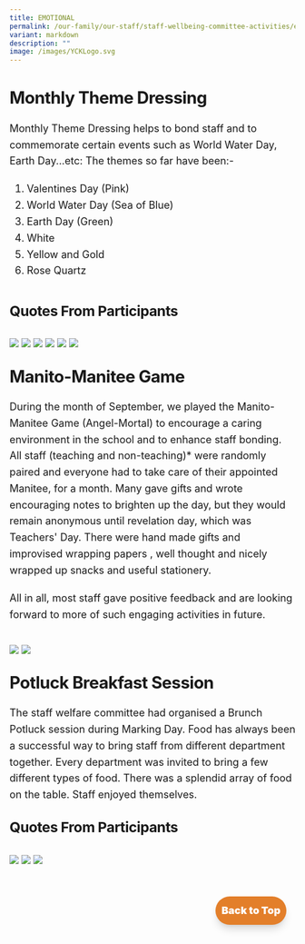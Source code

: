 ```yaml
---
title: EMOTIONAL
permalink: /our-family/our-staff/staff-wellbeing-committee-activities/emotional/
variant: markdown
description: ""
image: /images/YCKLogo.svg
---
```

<div class="yck-component" id="top">
    <div class="regular-flow">
        <h3>Monthly Theme Dressing</h3>
        <p>Monthly Theme Dressing helps to bond staff and to commemorate certain events such as World Water Day, Earth Day...etc: The themes so far have been:-</p>
        <ol>
            <li>Valentines Day (Pink)</li>
            <li>World Water Day (Sea of Blue)</li>
            <li>Earth Day (Green)</li>
            <li>White</li>
            <li>Yellow and Gold</li>
            <li>Rose Quartz</li>
        </ol>
        <h4>Quotes from participants</h4>
        <img src="https://www.yiochukangsec.moe.edu.sg/images/Our%20Family/Staff/SWC%20Activities/Emotional/E1.png">
        <img src="https://www.yiochukangsec.moe.edu.sg/images/Our%20Family/Staff/SWC%20Activities/Emotional/E2.png">
        <img src="https://www.yiochukangsec.moe.edu.sg/images/Our%20Family/Staff/SWC%20Activities/Emotional/E3.png">
        <img src="https://www.yiochukangsec.moe.edu.sg/images/Our%20Family/Staff/SWC%20Activities/Emotional/E4.png">
        <img src="https://www.yiochukangsec.moe.edu.sg/images/Our%20Family/Staff/SWC%20Activities/Emotional/E5.png">
        <img src="https://www.yiochukangsec.moe.edu.sg/images/Our%20Family/Staff/SWC%20Activities/Emotional/E6.jpg">
        <h3> Manito-Manitee Game</h3>
        <p>During the month of September, we played the Manito-Manitee Game (Angel-Mortal) to encourage a caring environment in the school and to enhance staff bonding. All staff (teaching and non-teaching)* were randomly paired and everyone had to take care of their appointed Manitee, for a month. Many gave gifts and wrote encouraging notes to brighten up the day, but they would remain anonymous until revelation day, which was Teachers' Day. There were hand made gifts and improvised wrapping papers , well thought and nicely wrapped up snacks and useful stationery.</p>
        <p>All in all, most staff gave positive feedback and are looking forward to more of such engaging activities in future.</p>
        <img src="https://www.yiochukangsec.moe.edu.sg/images/Our%20Family/Staff/SWC%20Activities/Emotional/E7.png">
        <img src="https://www.yiochukangsec.moe.edu.sg/images/Our%20Family/Staff/SWC%20Activities/Emotional/E8.png">
        <h3>Potluck Breakfast Session</h3>
        <p>The staff welfare committee had organised a Brunch Potluck session during Marking Day. Food has always been a successful way to bring staff from different department together. Every department was invited to bring a few different types of food. There was a splendid array of food on the table. Staff enjoyed themselves.</p>
        <h4> Quotes from participants</h4>
        <img src="https://www.yiochukangsec.moe.edu.sg/images/Our%20Family/Staff/SWC%20Activities/Emotional/E9.png">
        <img src="https://www.yiochukangsec.moe.edu.sg/images/Our%20Family/Staff/SWC%20Activities/Emotional/E10.png">
        <img src="https://www.yiochukangsec.moe.edu.sg/images/Our%20Family/Staff/SWC%20Activities/Emotional/E11.jpg">
    </div>
</div>
<div class="yck-component">
    <div class="button-container">
        <a href="#top" class="button">Back to Top</a>
    </div>
</div>



<style>
    /* ==========================================================================
       1. Global Styles & Resets
       ========================================================================== */

    :root {
        --yck-text-line-height: 1.6em;
        --yck-heading-line-height: 1.2em;
        --yck-heading-letter-spacing: -0.02em;
        --yck-spacing-unit: 1em;
        --yck-box-shadow: 0 2px 4px rgba(0, 0, 0, 0.25);
        --yck-box-shadow1: 0 1px 2px rgba(0, 0, 0, 0.15);
        --yck-inset-shadow1: rgba(50, 50, 93, 0.25) 0px 30px 60px -12px inset, rgba(0, 0, 0, 0.3) 0px 18px 36px -18px inset;
        --yck-inset-shadow2: rgb(204, 219, 232) 3px 3px 6px 0px inset, rgba(255, 255, 255, 0.5) -3px -3px 6px 1px inset;
        --yck-transition-timing: cubic-bezier(0.4, 0, 0.2, 1);

        --yck-step--2: clamp(0.7813rem, 0.9263rem + -0.1872vw, 0.8889rem);
        --yck-step--1: clamp(0.9375rem, 1.0217rem + -0.1087vw, 1rem);
        --yck-step-0: clamp(1.125rem, 1.125rem + 0vw, 1.125rem);
        --yck-step-1: clamp(1.2656rem, 1.2363rem + 0.1467vw, 1.35rem);
        --yck-step-2: clamp(1.4238rem, 1.3556rem + 0.3412vw, 1.62rem);
        --yck-step-3: clamp(1.6018rem, 1.4828rem + 0.5951vw, 1.944rem);
        --yck-step-4: clamp(1.802rem, 1.6174rem + 0.9231vw, 2.3328rem);
        --yck-step-5: clamp(2.0273rem, 1.7587rem + 1.3427vw, 2.7994rem);

        --yck-space-s-xl: clamp(1em, 0.2143em + 3.9286vw, 3.5em);

        --font-system-ui: system-ui, sans-serif;
        --font-transitional: Charter, Bitstream Charter, Sitka Text, Cambria, serif;
        --font-old-style: Iowan Old Style, Palatino Linotype, URW Palladio L, P052, serif;
        --font-humanist: Seravek, Gill Sans Nova, Ubuntu, Calibri, DejaVu Sans, source-sans-pro, sans-serif;
        --font-geometric-humanist: Avenir, Montserrat, Corbel, URW Gothic, source-sans-pro, sans-serif;
        --font-classical-humanist: Optima, Candara, Noto Sans, source-sans-pro, sans-serif;
        --font-neo-grotesque: Inter, Roboto, Helvetica Neue, Arial Nova, Nimbus Sans, Arial, sans-serif;
        --font-monospace-slab-serif: Nimbus Mono PS, Courier New, monospace;
        --font-monospace-code: Dank Mono, Operator Mono, Inconsolata, Fira Mono, ui-monospace, SF Mono, Monaco,
            Droid Sans Mono, Source Code Pro, Cascadia Code, Menlo, Consolas, DejaVu Sans Mono, monospace;
        --font-industrial: Bahnschrift, DIN Alternate, Franklin Gothic Medium, Nimbus Sans Narrow, sans-serif-condensed,
            sans-serif;
        --font-rounded-sans: ui-rounded, Hiragino Maru Gothic ProN, Quicksand, Comfortaa, Manjari, Arial Rounded MT,
            Arial Rounded MT Bold, Calibri, source-sans-pro, sans-serif;
        --font-slab-serif: Rockwell, Rockwell Nova, Roboto Slab, DejaVu Serif, Sitka Small, serif;
        --font-antique: Superclarendon, Bookman Old Style, URW Bookman, URW Bookman L, Georgia Pro, Georgia, serif;
        --font-didone: Didot, Bodoni MT, Noto Serif Display, URW Palladio L, P052, Sylfaen, serif;
        --font-handwritten: Segoe Print, Bradley Hand, Chilanka, TSCu_Comic, casual, cursive;

        interpolate-size: allow-keywords;
        scroll-behavior: smooth;
        text-rendering: optimizeSpeed;
    }

    body {
        min-height: 100vh;
    }

    ::selection {
        text-shadow: none;
        background: rgba(255, 255, 0, 0.35);
    }

    audio,
    canvas,
    iframe,
    img,
    svg,
    video {
        vertical-align: middle;
    }

    img {
        background-repeat: no-repeat;
        background-size: cover;
    }

    /* ==========================================================================
       2. Base Typography
       ========================================================================== */

    .yck-component {
        line-height: var(--yck-text-line-height);
        letter-spacing: normal;
        padding: 0;
        font-size: var(--yck-step-0);
        margin-bottom: var(--yck-space-s-xl);
    }

    .yck-component h1,
    .yck-component h2,
    .yck-component h3,
    .yck-component h4,
    .yck-component h5,
    .yck-component h6,
    .yck-component p {
        overflow-wrap: break-word;
    }

    .yck-component h1,
    .yck-component h2,
    .yck-component h3,
    .yck-component h4,
    .yck-component h5,
    .yck-component h6 {
        text-wrap: balance;
    }

    .yck-component p,
    .yck-component ol,
    .yck-component ul {
        text-wrap: pretty;
        margin-bottom: var(--yck-spacing-unit);
    }

    .yck-component p:last-child,
    .yck-component ul li:last-child,
    .yck-component ol li:last-child {
        margin-bottom: var(--yck-space-s-xl);
    }

    .yck-component .yck-h1,
    .yck-component h1 {
        font-size: var(--yck-step-5);
        margin-bottom: var(--yck-spacing-unit);
        line-height: var(--yck-heading-line-height);
        letter-spacing: var(--yck-heading-letter-spacing);
    }

    .yck-component .yck-h2,
    .yck-component h2 {
        font-size: var(--yck-step-4);
        margin-bottom: calc(var(--yck-spacing-unit) * 0.85);
        text-transform: capitalize;
        line-height: var(--yck-heading-line-height);
        letter-spacing: var(--yck-heading-letter-spacing);
    }

    .yck-component .yck-h3,
    .yck-component h3 {
        font-size: var(--yck-step-3);
        margin-bottom: calc(var(--yck-spacing-unit) * 0.75);
        text-transform: capitalize;
        line-height: var(--yck-heading-line-height);
        letter-spacing: var(--yck-heading-letter-spacing);
    }

    .yck-component .yck-h4,
    .yck-component h4 {
        font-size: var(--yck-step-2);
        margin-bottom: calc(var(--yck-spacing-unit) * 0.5);
        text-transform: capitalize;
        line-height: var(--yck-heading-line-height);
        letter-spacing: var(--yck-heading-letter-spacing);
    }

    .yck-component .yck-h5,
    .yck-component h5 {
        font-size: var(--yck-step-1);
        margin-bottom: calc(var(--yck-spacing-unit) * 0.25);
        text-transform: uppercase;
        line-height: var(--yck-heading-line-height);
        letter-spacing: var(--yck-heading-letter-spacing);
    }

    .yck-component .yck-h6,
    .yck-component h6 {
        font-size: var(--yck-step-0);
        margin-bottom: var(--yck-spacing-unit);
        text-transform: uppercase;
        line-height: var(--yck-heading-line-height);
        letter-spacing: var(--yck-heading-letter-spacing);
    }

    .yck-component hr,
    hr {
        border: 1px dotted rgba(0, 0, 0, 0.25);
        margin-block: clamp(1rem, 2vw, 2.5rem);
    }

    .yck-component small,
    small {
        font-size: var(--yck-step--2);
        line-height: var(--yck-spacing-unit);
    }

    .yck-component a {
        text-decoration: none;
        color: #e37f2a;
    }

    .yck-component a.text-link {
        position: relative;
        padding-bottom: 2px;
        text-decoration: none;
    }

    .yck-component a.text-link::after {
        content: " ";
        position: absolute;
        width: 0;
        height: 2px;
        bottom: 0;
        left: 0;
        background-color: currentColor;
        transition:
            width 1s cubic-bezier(0.25, 1, 0.5, 1),
            color 1.2s ease-out;
    }

    .yck-component a.text-link:hover::after {
        width: 100%;
        color: rgba(0, 122, 247, 0.25);
    }

    .yck-component a[target="_blank"]:not(.text-link):after {
        display: none;
        margin: 0;
        padding: 0;
    }

    .yck-component abbr,
    abbr {
        text-decoration: underline dotted #2c6139;
        text-decoration-thickness: 2px;
        text-underline-offset: 3px;
        color: #2c6139;
        font-weight: 600;
        cursor: help;
    }

    .yck-component abbr:hover,
    abbr:hover {
        color: #4e835b;
    }

    .yck-component .dropcap-title {
        font-size: var(--yck-step-1);
        /* Base font size for the heading */
        font-weight: normal;
        margin-bottom: 0.5em;
        color: #555;
    }

    /* This is the core magic for the dropcap */
    .yck-component .dropcap-title::first-letter {
        float: left;
        font-size: calc(var(--yck-step-5) * 1.65);
        /* The size of the dropcap relative to the heading's font size */
        font-weight: bold;
        font-style: oblique;
        font-family: var(--font-antique);
        line-height: 0.9;
        /* Pulls the rest of the text up vertically */
        padding-right: 0.18em;
        /* Adds a little space next to the letter */
        color: #4e835b;
        /* A distinct color for the dropcap */
    }

    /* ==========================================================================
       3. Layout Components
       ========================================================================== */

    .yck-component .regular-flow > * + * {
        margin-top: 1.125em;
    }

    .yck-component .deadctr-container {
        display: grid;
        place-items: center;
        height: auto;
    }

    .yck-component .deadctr-content {
        padding: var(--yck-spacing-unit);
        margin: 0 auto;
        text-align: center;
    }

    .yck-component .col-container,
    .yck-component .col3-container {
        width: 100%;
        max-width: 1000px;
        margin: 0 auto;
        column-count: 2;
        column-width: 55px;
        column-gap: 1.5em;
    }

    .yck-component .col3-container {
        columns: 3;
        column-width: 20ch;
        column-gap: 1.5em;
        column-rule-style: dotted;
        column-rule-width: 0.5px;
        column-rule-color: rgba(170, 170, 170, 0.75);
    }

    /* --- Flexbox Grid System --- */
    .yck-component .yck-flexbox-grid {
        --yck-gap: 1em;
        display: flex;
        flex-wrap: wrap;
        list-style: none;
        gap: var(--yck-gap);
        padding: 0;
        margin-block: var(--yck-spacing-unit);
    }

    .yck-component .yck-flexbox-grid > * {
        flex-grow: 1;
        flex-shrink: 0;
        flex-basis: calc((100% - var(--yck-gap)) / 4);
        min-width: calc((100% - var(--yck-gap)) / 2);
        list-style: none;
    }

    .yck-component .yck-img-array {
        --yck-gap: 1.25rem;
        display: flex;
        flex-direction: row;
        align-items: flex-start;
        align-content: flex-start;
        justify-content: flex-start;
        flex-wrap: wrap;
        list-style: none;
        gap: var(--yck-gap);
        padding: 0;
        margin: 0;
    }

    .yck-component .yck-img-array > * {
        flex-grow: 1;
        flex-shrink: 0;
        flex-basis: calc((100% - var(--yck-gap)) / 6);
        min-width: 240px;
        list-style: none;
    }

    .masonry-container {
        column-count: 3;
        /* The number of columns you want */
        column-gap: 1rem;
        /* The space between columns */
    }

    .masonry-item {
        break-inside: avoid;
        margin-bottom: 1rem;
        display: inline-block;
        width: 100%;
    }

    .masonry-item img {
        width: 100%;
        height: auto;
        display: block;
    }

    /* ==========================================================================
       4. UI Components
       ========================================================================== */

    /* --- Tables --- */
    .yck-component .yck-table {
        border-collapse: collapse;
        width: 100%;
        min-width: 180px;
        max-width: 1000px;
        margin-top: 0.5em;
        margin-bottom: var(--yck-spacing-unit);
    }

    .yck-component .yck-th {
        background-color: #f2f2f2;
        text-align: left;
        border-bottom: 1px dotted #ddd;
        text-transform: uppercase;
        padding: calc(var(--yck-spacing-unit) * 0.75);
        font-weight: bold;
        font-size: var(--yck-step-0);
        line-height: 1.4;
        letter-spacing: 0.05em;
        vertical-align: top;
    }

    .yck-component .yck-th h4,
    .yck-component .yck-th h5,
    .yck-component .yck-th h6 {
        margin: 0 0 calc(var(--yck-spacing-unit) * 0.5) 0;
        text-wrap: balance;
        line-height: 1.3;
    }

    .yck-component .yck-td {
        border-bottom: 1px dotted #ddd;
        min-width: 120px;
        max-width: 100%;
        word-wrap: break-word;
        text-wrap: pretty;
        padding: calc(var(--yck-spacing-unit) * 0.75);
        vertical-align: top;
        font-size: var(--yck-step-0);
        line-height: 1.5;
    }

    .yck-component .yck-td > *,
    .yck-component .yck-td p,
    .yck-component .yck-td ul,
    .yck-component .yck-td ol {
        margin-top: 0;
        margin-bottom: calc(var(--yck-spacing-unit) * 0.5);
    }

    .yck-component .yck-td ul,
    .yck-component .yck-td ol {
        padding-left: calc(var(--yck-spacing-unit) * 1.5);
    }

    .yck-component .yck-td li {
        margin-bottom: calc(var(--yck-spacing-unit) * 0.25);
        line-height: inherit;
    }

    .yck-component .yck-td > *:last-child,
    .yck-component .yck-td > p:last-child,
    .yck-component .yck-td > ul:last-child,
    .yck-component .yck-td > ol:last-child {
        margin-bottom: calc(var(--yck-spacing-unit) * 0.75);
    }

    .yck-component .yck-td ul:last-child li:last-child,
    .yck-component .yck-td ol:last-child li:last-child {
        margin-bottom: calc(var(--yck-spacing-unit) * 0.25);
    }

    .yck-component .yck-table tbody tr:last-child .yck-td > *:last-child {
        margin-bottom: var(--yck-spacing-unit);
    }

    .yck-component .yck-table tbody tr:nth-child(even) {
        background-color: #fafafa;
    }

    /* --- Video Containers --- */
    .yck-component .video-container {
        position: relative;
        width: 100%;
        padding-bottom: 56.25%;
        height: 0;
        overflow: hidden;
        margin-bottom: var(--yck-spacing-unit);
    }

    .yck-component .video-container iframe,
    .yck-component .video-container object,
    .yck-component .video-container embed {
        position: absolute;
        top: 0;
        left: 0;
        width: 100%;
        height: 100%;
    }

    .yck-component .widescreentv {
        aspect-ratio: 16/9;
        width: 100%;
    }

    .yck-component .tallscreentv {
        aspect-ratio: 9/16;
        width: 100%;
    }

    .yck-component .sdtv {
        aspect-ratio: 4/3;
        width: 100%;
    }

    /* --- Isomer Cards --- */
    .yck-component .isomer-card,
    .yck-component .column {
        break-inside: avoid;
        page-break-inside: avoid;
        padding: 20px;
        border-radius: 5px;
        box-shadow: var(--yck-box-shadow1);
    }

    .yck-component .column {
        margin-bottom: var(--yck-spacing-unit);
    }

    .yck-component .column ul,
    .yck-component .column ol {
        list-style: none;
        line-height: 1.5em;
        margin: 0;
        padding: 0;
    }

    .yck-component .column ul li {
        margin-inline: 1em;
        padding-left: 1rem;
        border-bottom: 1px dotted rgba(0, 0, 0, 0.05);
    }

    .yck-component .isomer-card {
        text-decoration: none;
        margin: 0 auto;
        padding: 0;
        border: 1px solid rgba(224, 224, 224, 0.15);
        border-radius: 8px;
        overflow: hidden;
        transition:
            transform 0.8s var(--yck-transition-timing),
            box-shadow 0.8s var(--yck-transition-timing),
            background-color 0.5s ease;
    }

    .yck-component .isomer-card:hover {
        transform: translateY(-5px);
        box-shadow: var(--yck-box-shadow);
    }

    .yck-component .isomer-card:hover .isomer-card-body .isomer-card-link {
        color: #e37f2a;
    }

    .yck-component .isomer-card:has(img) {
        filter: brightness(100%);
        background-color: #fff;
        transition: filter 0.5s ease;
    }

    .yck-component .isomer-card:has(img):hover {
        filter: brightness(90%);
        background-color: #fefefe;
    }

    .yck-component .isomer-card .isomer-card-image {
        width: 100%;
        object-fit: cover;
    }

    .yck-component .isomer-card .isomer-card-body {
        padding: var(--yck-spacing-unit);
    }

    .yck-component .isomer-card .isomer-card-body .isomer-card-title {
        color: #4a4a4a;
        font-weight: 700;
        font-size: var(--yck-step-1);
        overflow-wrap: break-word;
        text-wrap: balance;
    }

    .yck-component .isomer-card .isomer-card-body .isomer-card-description {
        color: #383838;
        font-size: var(--yck-step-0);
    }

    .yck-component .isomer-card .isomer-card-body .isomer-card-link {
        font-size: var(--yck-step-0);
        text-decoration: underline;
        color: #e37f2a;
        display: inline-block;
        margin-top: 0.5rem;
    }

    .yck-component .isomer-card .isomer-card-body .isomer-card-title:has(+ .isomer-card-description) {
        margin-bottom: 0.75rem;
    }

    .yck-component .isomer-card .isomer-card-body .isomer-card-title:has(+ .isomer-card-link),
    .yck-component .isomer-card .isomer-card-body .isomer-card-description:has(+ .isomer-card-link) {
        margin-bottom: 1rem;
    }

    /* --- Blockquotes & Figures --- */
    .yck-component blockquote {
        position: relative;
        padding: 25px 35px;
        background-color: white;
        border-radius: 5px;
        box-shadow: var(--yck-box-shadow);
        margin-left: 0;
        margin-right: 0;
    }

    .yck-component blockquote > p,
    .yck-component blockquote > div {
        color: #ff6b6b;
        font-style: italic;
        font-size: var(--yck-step-1);
        line-height: 1.5;
        margin: 0;
    }

    .yck-component blockquote::before {
        content: '"';
        position: absolute;
        top: 25px;
        left: 10px;
        color: #ff6b6b;
        font-size: 60px;
        font-family: Georgia, serif;
        opacity: 0.3;
    }

    .yck-component cite {
        display: block;
        margin-top: var(--yck-spacing-unit);
        font-size: var(--yck-step--1);
        font-style: italic;
        color: #555;
        text-align: right;
    }

    .yck-component figure,
    .yck-component .figure {
        display: flex;
        justify-items: flex-start;
        align-items: flex-start;
        max-width: 100%;
        margin: 0;
        padding: 0;
    }

    .yck-component figure img,
    .yck-component .figure img {
        border-radius: 8px;
        box-shadow: var(--yck-box-shadow);
    }

    .yck-component figcaption {
        background-color: rgba(255, 255, 255, 0.55);
        color: #333;
        font: italic var(--yck-step--1) sans-serif;
        margin: 0;
        padding: 5px;
        text-align: center;
    }

    /* --- Integrated Navigation Bar Styles --- */
    .yck-component .yck-nav-bar > * {
        margin: 0 auto;
        padding: 0;
    }

    .yck-component .yck-nav-bar ul {
        display: grid;
        grid-template-columns: repeat(auto-fit, minmax(200px, 1fr));
        list-style: none;
        background-color: #ffffff;
        border-radius: 0.75rem;
        box-shadow: var(--yck-inset-shadow2);

        justify-content: space-evenly;
        align-content: start;
        justify-items: center;
        align-items: start;
    }

    .yck-component .yck-nav-bar a {
        display: block;
        text-decoration: none;
        font-family: sans-serif;
        font-weight: 500;
        font-size: var(--yck-step-0);
        transition: all 0.3s var(--yck-transition-timing);
        margin: calc(var(--yck-spacing-unit) * 0.1);
        padding: 1rem;
        border-radius: 0.5rem;
        text-align: center;
        text-wrap: balance;
        overflow-wrap: break-word;
        color: #4a5568;
        position: relative;
    }

    .yck-component .yck-nav-bar a::after {
        content: "";
        position: absolute;
        width: 0;
        height: 2px;
        bottom: 10px;
        left: 50%;
        transform: translateX(-50%);
        background-color: #4299e1;
        /* Added background-color to the transition for the color fade effect */
        transition:
            width 0.7s var(--yck-transition-timing),
            background-color 0.7s var(--yck-transition-timing);
    }

    .yck-component .yck-nav-bar a.active {
        color: #2b6cb0;
    }

    .yck-component .yck-nav-bar a.active::after {
        width: 60%;
        background-color: #4299e1;
    }

    .yck-component .yck-nav-bar a:hover {
        color: #e37f2a;
    }

    .yck-component .yck-nav-bar a:hover::after {
        background-color: #e37f2a;
        width: 60%;
    }

    /* --- Buttons --- */
    .yck-component .button-container {
        margin: 0;
        padding: 0;
        display: flex;
        text-align: center;
        width: 100%;
        justify-content: flex-end;
        align-items: flex-end;
    }

    .yck-component .button {
        background-color: #e37f2a;
        color: #fff;
        font-size: var(--yck-step-0);
        font-weight: 900;
        margin: 1rem;
        padding: 0.65rem;
        border-radius: 50px;
        box-shadow:
            0 10px 15px -3px rgba(0, 0, 0, 0.15),
            0 4px 6px -2px rgba(0, 0, 0, 0.05);
        transition: all 0.35s ease-in-out;
        border: none;
        cursor: pointer;
        text-decoration: none;
        display: inline-block;
    }

    .yck-component .button:hover {
        text-decoration: none;
        background-color: #fabe64;
        color: #fff;
        box-shadow:
            0 20px 25px -6px rgba(0, 0, 0, 0.12),
            0 10px 10px -5px rgba(0, 0, 0, 0.04);
        transform: scale(1.05);
    }

    .yck-component .button:focus {
        outline: none;
        box-shadow: 0 0 0 4px rgba(250, 190, 60, 0.5);
    }

    .yck-component .truncate {
        display: block;
        white-space: nowrap;
        overflow: hidden;
        text-overflow: ellipsis;
    }

    /* From Uiverse.io by vinodjangid07 */
    .yck-component .buttontotop {
        width: 50px;
        height: 50px;
        border-radius: 50%;
        background-color: #e37f2a;
        border: none;
        font-weight: 600;
        display: flex;
        align-items: center;
        justify-content: center;
        box-shadow: 0px 0px 0px 4px rgba(250, 190, 60, 0.5);
        cursor: pointer;
        transition-duration: 0.3s;
        overflow: hidden;
        position: relative;
    }

    .yck-component .svgIcon {
        width: 12px;
        transition-duration: 0.3s;
    }

    .yck-component .svgIcon path {
        fill: white;
    }

    .yck-component .buttontotop:hover {
        width: 140px;
        border-radius: 50px;
        transition-duration: 0.3s;
        background-color: #fabe64;
        align-items: center;
    }

    .yck-component .buttontotop:hover .svgIcon {
        /* width: 20px; */
        transition-duration: 0.3s;
        transform: translateY(-200%);
    }

    .yck-component .buttontotop::before {
        position: absolute;
        bottom: -20px;
        content: "Back to Top";
        color: white;
        /* transition-duration: .3s; */
        font-size: 0px;
    }

    .yck-component .buttontotop:hover::before {
        font-size: var(--yck-step-0);
        opacity: 1;
        bottom: unset;
        /* transform: translateY(-30px); */
        transition-duration: 0.3s;
    }

    /* --- Backdrop --- */
    .yck-component .backdrop {
        position: absolute;
        inset: 0;
        height: 200%;
        border-radius: 4px;
        background: hsl(0deg 0% 100% / 0.1);
        pointer-events: none;
        backdrop-filter: blur(16px);
        mask-image: linear-gradient(to bottom, black 0, black 50%, transparent 50%);
    }

    .yck-component .backdrop-edge {
        --thickness: 6px;
        position: absolute;
        inset: 0;
        height: 100%;
        transform: translateY(100%);
        background: hsl(0deg 0% 100% / 0.1);
        backdrop-filter: blur(8px) brightness(120%);
        pointer-events: none;
        mask-image: linear-gradient(to bottom, black 0, black var(--thickness), transparent var(--thickness));
    }

    /* ==========================================================================
       5. Animations & Transitions
       ========================================================================== */

    .ken-burns-container {
        max-width: 100%;
        overflow: hidden;
        position: relative;
        border-radius: 8px;
    }

    .ken-burns-image {
        width: 100%;
        height: 100%;
        object-fit: cover;
        animation: kenBurns 35s ease-in-out infinite alternate;
    }

    .fade-in {
        animation: fade-in 1s ease-in-out both;
    }

    @keyframes kenBurns {
        from {
            transform: scale(1);
        }

        to {
            transform: scale(1.35);
        }
    }

    @-webkit-keyframes fade-in {
        0% {
            opacity: 0;
        }

        100% {
            opacity: 1;
        }
    }

    @keyframes fade-in {
        0% {
            opacity: 0;
        }

        100% {
            opacity: 1;
        }
    }

    @-webkit-keyframes fade-out {
        0% {
            opacity: 1;
        }

        100% {
            opacity: 0;
        }
    }

    @keyframes fade-out {
        0% {
            opacity: 1;
        }

        100% {
            opacity: 0;
        }
    }

    @keyframes fade-in-bottom {
        from {
            opacity: 0;
            transform: translateY(10vh);
        }

        to {
            opacity: 1;
            transform: translateY(0);
        }
    }

    /* ==========================================================================
       6. Accessibility & Media Queries
       ========================================================================== */

    @media (max-width: 1000px) {
        .yck-component .yck-flexbox-grid > * {
            flex-basis: 100%;
        }
    }

    @media (max-width: 768px) {
        .yck-component .yck-table {
            font-size: calc(var(--yck-step-0) * 0.9);
        }

        .yck-component .yck-th,
        .yck-component .yck-td {
            padding: calc(var(--yck-spacing-unit) * 0.5);
        }
    }

    @media (max-width: 600px) {
        .yck-component .yck-flex-grid > * {
            flex-basis: auto;
        }
    }

    /* Default for mobile (1 column) */
    .masonry-container {
        column-count: 1;
        column-gap: 1rem;
    }

    /* Tablet (2 columns) */
    @media (min-width: 640px) {
        .masonry-container {
            column-count: 2;
        }
    }

    /* Desktop (3 columns) */
    @media (min-width: 1024px) {
        .masonry-container {
            column-count: 3;
        }
    }

    @supports (content-visibility: auto) {
        details {
            content-visibility: auto;
        }
    }

    @supports (animation-timeline: view()) {
        .yck-component figure,
        .yck-component .carousel,
        .yck-component .masonry-container .masonry-item,
        .yck-component .yck-img-array,
        .yck-component .isomer-card-grid {
            animation: fade-in-bottom ease both;
            animation-timeline: view();
            animation-range: entry 25% cover 50%;
        }
    }

    /* Basic carousel styling */
    .yck-component .carousel {
        width: 100%;
        height: 55vh;
        /* 50% of the viewport height */
        overflow: hidden;
        position: relative;
        display: flex;
        justify-content: center;
        align-items: center;
        scroll-snap-type: x mandatory;
    }

    .yck-component .carousel-images {
        display: flex;
        width: 300%;
        /* Changed from 400% to accommodate the extra image */
        animation: scroller 20s infinite alternate ease-in-out;
        /* Increased duration to 40s for smoother transition */
    }

    /* Keyframe animation for 7 images */
    @keyframes scroller {
        0%,
        25% {
            transform: translate3d(0, 0, 0);
            /* Show the 1st image */
            opacity: 1;
        }

        25%,
        50% {
            transform: translate3d(-100%, 0, 0);
            /* Show the 2nd image */
            opacity: 1;
        }

        50%,
        75% {
            transform: translate3d(-200%, 0, 0);
            /* Show the 3rd image */
            opacity: 1;
        }

        75%,
        100% {
            transform: translate3d(-300%, 0, 0);
            /* Show the 4th image */
            opacity: 1;
        }
    }

    .yck-component .carousel:hover .carousel-images {
        animation-play-state: paused;
    }

    .yck-component .carousel-images img {
        scroll-snap-align: center;
        /*padding-left: 20px;
        padding-right: 20px;*/
        max-width: 100%;
        /* This ensures each image takes up the full width of the carousel */
        height: 100%;
        object-fit: cover;
        flex-shrink: 0;
        /* Prevents the images from shrinking */
    }

    /* --- Details Summary --- */
    .yck-component details {
        overflow: hidden;
        border-radius: 10px;
        background-color: #fff;
        transition: box-shadow 0.5s ease-out;
    }

    .yck-component details[open] {
        /* Shadow applied to the whole container when open */
        box-shadow: var(--yck-inset-shadow2);
    }

    .yck-component details * {
        margin: 0 !important;
    }

    .yck-component details > ul {
        list-style: none;
    }

    .yck-component summary {
        position: relative;
        padding: 1rem 3rem 1rem 1.5rem;
        list-style-position: outside;
        cursor: pointer;
        user-select: none;
        outline: none;
        font-size: var(--yck-step-1);
        font-weight: 500;
        transition: background-color 0.5s ease-in;
    }

    .yck-component summary:hover {
        background-color: rgba(0, 0, 0, 0.03);
        box-shadow: var(--yck-box-shadow1);
    }

    .yck-component summary::marker {
        content: "";
    }

    .yck-component summary::after {
        content: "+";
        position: absolute;
        font-size: var(--yck-step-2);
        line-height: 1;
        right: 1rem;
        top: 50%;
        transform: translateY(-50%) rotate(0deg);
        transition: transform 0.65s cubic-bezier(0.25, 1, 0.5, 1);
    }

    .yck-component details[open] > summary::after {
        transform: translateY(-50%) rotate(135deg);
    }

    .yck-component details > *:not(summary) {
        padding: 1rem 1.5rem 1.5rem 1.5rem;
        animation: fade-in 0.5s ease 0.5s;
        animation-fill-mode: both;
    }

    @keyframes fade-in {
        from {
            opacity: 0;
            transform: translateY(-10px);
        }

        to {
            opacity: 1;
            transform: translateY(0);
        }
    }

    /* Main container for the entire organizational chart */
    .org-chart {
        display: flex;
        flex-direction: column;
        align-items: center;
        width: 100%;
        max-width: 1600px;
        /* Allows for a wider chart */
    }

    /* Styling for major section titles like "School Leaders" */
    .section-title {
        font-size: var(--yck-step-2);
        font-weight: bold;
        margin-top: 30px;
        margin-bottom: 20px;
        color: #222;
        border-bottom: 3px solid #555;
        padding-bottom: 8px;
        width: 100%;
        text-align: center;
    }

    /* Container for a group of people, e.g., all school leaders */
    .person-container {
        display: flex;
        justify-content: center;
        flex-wrap: wrap;
        width: 100%;
        margin-bottom: 25px;
        position: relative;
        /* Needed for the pseudo-element connector line */
    }

    /* A simple vertical line connecting a section title to its content below */
    .person-container::before {
        content: "";
        position: absolute;
        top: -15px;
        /* Positioned just below the title */
        left: 50%;
        transform: translateX(-50%);
        width: 2px;
        height: 15px;
        background-color: #777;
    }

    /* Styling for department and staff group containers */
    .department,
    .staff-group {
        width: 100%;
        margin-bottom: 30px;
        padding: 15px;
        border: 1px solid #d0d0d0;
        border-radius: 8px;
        background-color: #fdfdfd;
        box-shadow: 0 2px 4px rgba(0, 0, 0, 0.05);
    }

    /* Titles for individual departments or non-teaching staff groups */
    .department-name,
    .group-name {
        font-size: var(--yck-step-1);
        font-weight: bold;
        color: #333;
        margin-bottom: 15px;
        text-align: center;
        border-bottom: 1px dashed #aaa;
        padding-bottom: 10px;
    }

    /* Grid layout for displaying people within a department or group */
    .people-grid {
        display: flex;
        flex-wrap: wrap;
        justify-content: center;
        gap: 10px;
        /* Provides spacing between individual person cards */
    }

    /* Individual card for each person */
    .person {
        background-color: #fff;
        border: 1px solid #ccc;
        border-radius: 6px;
        padding: 10px 15px;
        margin: 5px;
        text-align: center;
        min-width: 25ch;
        max-width: 50ch;
        box-shadow: 1px 1px 3px rgba(0, 0, 0, 0.1);
        flex-grow: 1;
        /* Prevents cards from growing to fill space */
        flex-shrink: 0;
        /* Prevents cards from shrinking */
        flex-basis: calc(20% - 10px);
        /* Aims for 5 cards per row, adjusting for gap */
    }

    /* Name of the person */
    .person-name {
        font-size: var(--yck-step-0);
        font-weight: bold;
        margin-bottom: 4px;
        color: #333;
    }

    /* Title/role of the person */
    .person-title {
        font-size: calc(var(--yck-step-0) * 0.85);
        color: #555;
        margin-bottom: 8px;
        /* Add some space before the details tag */
    }

    .person details {
        font-size: calc(var(--yck-step-0) * 0.8);
        cursor: pointer;
    }

    /* --- Tier-Specific Styling --- */

    /* Special styling for school leader cards */
    .school-leaders .person {
        background-color: #e0eafc;
        border-color: #abc4ff;
        flex-basis: calc(33% - 20px);
        /* Aims for 3 leaders per row */
    }

    /* Special styling for key personnel cards */
    .key-personnel .person {
        background-color: #dcf0dc;
        border-color: #a0c0a0;
        flex-basis: calc(33.33% - 10px);
        /* Aims for 3 per row */
    }

    /* Styling for teaching staff cards within departments */
    .department .person {
        background-color: #fff5e6;
        border-color: #ffd5ab;
        flex-basis: calc(25% - 10px);
        /* Aims for 4 per row */
    }

    /* Styling for non-teaching staff cards within groups */
    .staff-group .person {
        background-color: #e6f2ff;
        border-color: #adccef;
        flex-basis: calc(25% - 10px);
        /* Aims for 4 per row */
    }

    /* --- Responsive Adjustments for Different Screen Sizes --- */

    @media (max-width: 1200px) {
        .person {
            flex-basis: calc(25% - 10px);
            /* 4 cards per row */
        }

        .school-leaders .person {
            flex-basis: calc(50% - 20px);
            /* 2 leader cards per row */
        }
    }

    @media (max-width: 900px) {
        .person {
            flex-basis: calc(33.33% - 10px);
            /* 3 cards per row */
        }
    }

    @media (max-width: 600px) {
        .person {
            flex-basis: calc(50% - 10px);
            /* 2 cards per row */
        }

        .department-name,
        .group-name {
            font-size: var(--yck-step-0);
        }

        .section-title {
            font-size: var(--yck-step-1);
        }
    }

    @media (max-width: 400px) {
        .person {
            flex-basis: calc(100% - 10px);
            /* 1 card per row */
        }
    }
</style>